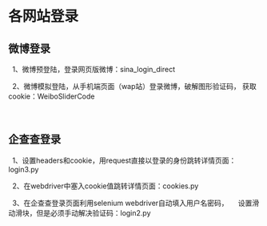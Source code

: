 # 各网站登录
## 微博登录
   1、微博预登陆，登录网页版微博：sina_login_direct
   
   2、微博模拟登陆，从手机端页面（wap站）登录微博，破解图形验证码，
      获取cookie：WeiboSliderCode
      
   
## 企查查登录
   1、设置headers和cookie，用request直接以登录的身份跳转详情页面：login3.py
   
   2、在webdriver中塞入cookie值跳转详情页面：cookies.py
   
   3、在企查查登录页面利用selenium webdriver自动填入用户名密码，
      设置滑动滑块，但是必须手动解决验证码：login2.py
